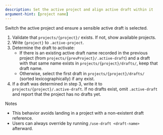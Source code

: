 ```yaml
---
description: Set the active project and align active draft within it
argument-hint: [project name]
---
```


Switch the active project and ensure a sensible active draft is selected.

1. Validate that `projects/{project}/` exists. If not, show available projects.
2. Write `{project}` to `.active-project`.
3. Determine the draft to activate:
   - If there is an existing active draft name recorded in the previous project (from `projects/{prevProject}/.active-draft`) and a draft with that same name exists in `projects/{project}/drafts/`, keep that draft name.
   - Otherwise, select the first draft in `projects/{project}/drafts/` (sorted lexicographically) if any exist.
4. If a draft was determined in step 3, write it to `projects/{project}/.active-draft`. If no drafts exist, omit `.active-draft` and report that the project has no drafts yet.

Notes

- This behavior avoids landing in a project with a non-existent draft reference.
- Users can always override by running `/use-draft <draft-name>` afterward.
